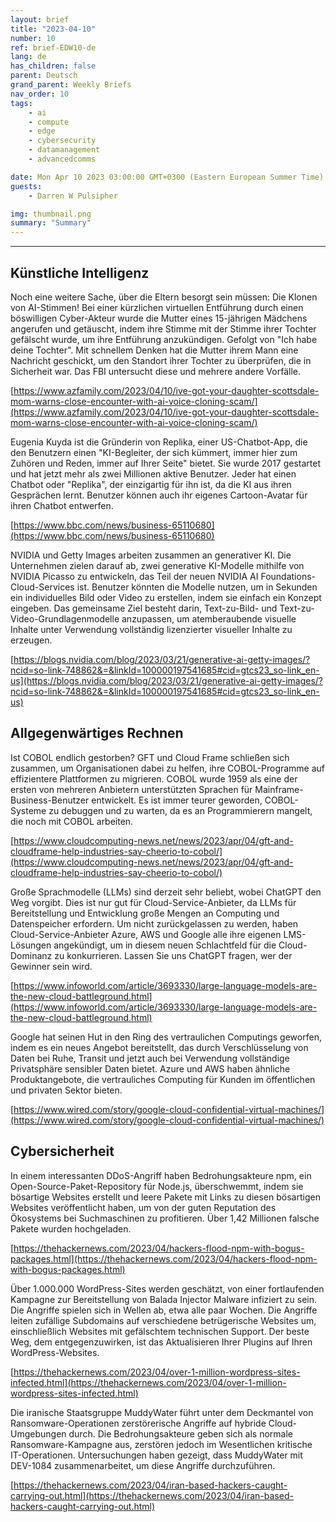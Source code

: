 ```yaml
---
layout: brief
title: "2023-04-10"
number: 10
ref: brief-EDW10-de
lang: de
has_children: false
parent: Deutsch
grand_parent: Weekly Briefs
nav_order: 10
tags:
    - ai
    - compute
    - edge
    - cybersecurity
    - datamanagement
    - advancedcomms

date: Mon Apr 10 2023 03:00:00 GMT+0300 (Eastern European Summer Time)
guests:
    - Darren W Pulsipher

img: thumbnail.png
summary: "Summary"
---
```




---

## Künstliche Intelligenz

Noch eine weitere Sache, über die Eltern besorgt sein müssen: Die Klonen von AI-Stimmen! Bei einer kürzlichen virtuellen Entführung durch einen böswilligen Cyber-Akteur wurde die Mutter eines 15-jährigen Mädchens angerufen und getäuscht, indem ihre Stimme mit der Stimme ihrer Tochter gefälscht wurde, um ihre Entführung anzukündigen. Gefolgt von "Ich habe deine Tochter". Mit schnellem Denken hat die Mutter ihrem Mann eine Nachricht geschickt, um den Standort ihrer Tochter zu überprüfen, die in Sicherheit war. Das FBI untersucht diese und mehrere andere Vorfälle.

[https://www.azfamily.com/2023/04/10/ive-got-your-daughter-scottsdale-mom-warns-close-encounter-with-ai-voice-cloning-scam/](https://www.azfamily.com/2023/04/10/ive-got-your-daughter-scottsdale-mom-warns-close-encounter-with-ai-voice-cloning-scam/)

Eugenia Kuyda ist die Gründerin von Replika, einer US-Chatbot-App, die den Benutzern einen "KI-Begleiter, der sich kümmert, immer hier zum Zuhören und Reden, immer auf Ihrer Seite" bietet. Sie wurde 2017 gestartet und hat jetzt mehr als zwei Millionen aktive Benutzer. Jeder hat einen Chatbot oder "Replika", der einzigartig für ihn ist, da die KI aus ihren Gesprächen lernt. Benutzer können auch ihr eigenes Cartoon-Avatar für ihren Chatbot entwerfen.

[https://www.bbc.com/news/business-65110680](https://www.bbc.com/news/business-65110680)

NVIDIA und Getty Images arbeiten zusammen an generativer KI. Die Unternehmen zielen darauf ab, zwei generative KI-Modelle mithilfe von NVIDIA Picasso zu entwickeln, das Teil der neuen NVIDIA AI Foundations-Cloud-Services ist. Benutzer könnten die Modelle nutzen, um in Sekunden ein individuelles Bild oder Video zu erstellen, indem sie einfach ein Konzept eingeben. Das gemeinsame Ziel besteht darin, Text-zu-Bild- und Text-zu-Video-Grundlagenmodelle anzupassen, um atemberaubende visuelle Inhalte unter Verwendung vollständig lizenzierter visueller Inhalte zu erzeugen.

[https://blogs.nvidia.com/blog/2023/03/21/generative-ai-getty-images/?ncid=so-link-748862&=&linkId=100000197541685#cid=gtcs23_so-link_en-us](https://blogs.nvidia.com/blog/2023/03/21/generative-ai-getty-images/?ncid=so-link-748862&=&linkId=100000197541685#cid=gtcs23_so-link_en-us)

## Allgegenwärtiges Rechnen

Ist COBOL endlich gestorben? GFT und Cloud Frame schließen sich zusammen, um Organisationen dabei zu helfen, ihre COBOL-Programme auf effizientere Plattformen zu migrieren. COBOL wurde 1959 als eine der ersten von mehreren Anbietern unterstützten Sprachen für Mainframe-Business-Benutzer entwickelt. Es ist immer teurer geworden, COBOL-Systeme zu debuggen und zu warten, da es an Programmierern mangelt, die noch mit COBOL arbeiten.

[https://www.cloudcomputing-news.net/news/2023/apr/04/gft-and-cloudframe-help-industries-say-cheerio-to-cobol/](https://www.cloudcomputing-news.net/news/2023/apr/04/gft-and-cloudframe-help-industries-say-cheerio-to-cobol/)

Große Sprachmodelle (LLMs) sind derzeit sehr beliebt, wobei ChatGPT den Weg vorgibt. Dies ist nur gut für Cloud-Service-Anbieter, da LLMs für Bereitstellung und Entwicklung große Mengen an Computing und Datenspeicher erfordern. Um nicht zurückgelassen zu werden, haben Cloud-Service-Anbieter Azure, AWS und Google alle ihre eigenen LMS-Lösungen angekündigt, um in diesem neuen Schlachtfeld für die Cloud-Dominanz zu konkurrieren. Lassen Sie uns ChatGPT fragen, wer der Gewinner sein wird.

[https://www.infoworld.com/article/3693330/large-language-models-are-the-new-cloud-battleground.html](https://www.infoworld.com/article/3693330/large-language-models-are-the-new-cloud-battleground.html)

Google hat seinen Hut in den Ring des vertraulichen Computings geworfen, indem es ein neues Angebot bereitstellt, das durch Verschlüsselung von Daten bei Ruhe, Transit und jetzt auch bei Verwendung vollständige Privatsphäre sensibler Daten bietet. Azure und AWS haben ähnliche Produktangebote, die vertrauliches Computing für Kunden im öffentlichen und privaten Sektor bieten.

[https://www.wired.com/story/google-cloud-confidential-virtual-machines/](https://www.wired.com/story/google-cloud-confidential-virtual-machines/)

## Cybersicherheit

In einem interessanten DDoS-Angriff haben Bedrohungsakteure npm, ein Open-Source-Paket-Repository für Node.js, überschwemmt, indem sie bösartige Websites erstellt und leere Pakete mit Links zu diesen bösartigen Websites veröffentlicht haben, um von der guten Reputation des Ökosystems bei Suchmaschinen zu profitieren. Über 1,42 Millionen falsche Pakete wurden hochgeladen.

[https://thehackernews.com/2023/04/hackers-flood-npm-with-bogus-packages.html](https://thehackernews.com/2023/04/hackers-flood-npm-with-bogus-packages.html)

Über 1.000.000 WordPress-Sites werden geschätzt, von einer fortlaufenden Kampagne zur Bereitstellung von Balada Injector Malware infiziert zu sein. Die Angriffe spielen sich in Wellen ab, etwa alle paar Wochen. Die Angriffe leiten zufällige Subdomains auf verschiedene betrügerische Websites um, einschließlich Websites mit gefälschtem technischen Support. Der beste Weg, dem entgegenzuwirken, ist das Aktualisieren Ihrer Plugins auf Ihren WordPress-Websites.

[https://thehackernews.com/2023/04/over-1-million-wordpress-sites-infected.html](https://thehackernews.com/2023/04/over-1-million-wordpress-sites-infected.html)

Die iranische Staatsgruppe MuddyWater führt unter dem Deckmantel von Ransomware-Operationen zerstörerische Angriffe auf hybride Cloud-Umgebungen durch. Die Bedrohungsakteure geben sich als normale Ransomware-Kampagne aus, zerstören jedoch im Wesentlichen kritische IT-Operationen. Untersuchungen haben gezeigt, dass MuddyWater mit DEV-1084 zusammenarbeitet, um diese Angriffe durchzuführen.

[https://thehackernews.com/2023/04/iran-based-hackers-caught-carrying-out.html](https://thehackernews.com/2023/04/iran-based-hackers-caught-carrying-out.html)


